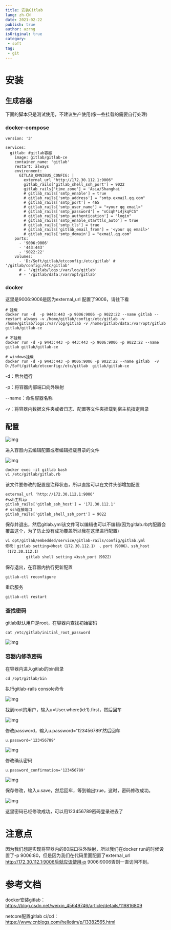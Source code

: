 ```yaml
---
title: 安装Gitlab
lang: zh-CN
date: 2021-02-22
publish: true
author: azrng
isOriginal: true
category:
 - soft
tag:
 - git
---
```

# 安装

## 生成容器

下面的脚本只是测试使用，不建议生产使用(像一些挂载的需要自行处理)

### docker-compose

```
version: '3'

services:
  gitlab: #gitlab容器
    image: gitlab/gitlab-ce
    container_name: 'gitlab'
    restart: always
    environment:
      GITLAB_OMNIBUS_CONFIG: |
        external_url "http://172.30.112.1:9006"
        gitlab_rails['gitlab_shell_ssh_port'] = 9022
        gitlab_rails['time_zone'] = 'Asia/Shanghai'
        # gitlab_rails['smtp_enable'] = true
        # gitlab_rails['smtp_address'] = "smtp.exmail.qq.com"
        # gitlab_rails['smtp_port'] = 465
        # gitlab_rails['smtp_user_name'] = "<your qq email>"
        # gitlab_rails['smtp_password'] = "xCcqh*L4jkqFCS"
        # gitlab_rails['smtp_authentication'] = "login"
        # gitlab_rails['smtp_enable_starttls_auto'] = true
        # gitlab_rails['smtp_tls'] = true
        # gitlab_rails['gitlab_email_from'] = '<your qq email>'
        # gitlab_rails['smtp_domain'] = "exmail.qq.com"
    ports:
      - '9006:9006'
      - '443:443'
      - '9022:22'
    volumes:
      - 'D:/Soft/gitlab/etcconfig:/etc/gitlab' # '/gitlab/config:/etc/gitlab'
      # - '/gitlab/logs:/var/log/gitlab'
      # - '/gitlab/data:/var/opt/gitlab'
```

### docker

这里是9006:9006是因为external_url 配置了9006，请往下看

```
# 挂载
docker run -d  -p 9443:443 -p 9006:9006 -p 9022:22 --name gitlab --restart always -v /home/gitlab/config:/etc/gitlab -v /home/gitlab/logs:/var/log/gitlab -v /home/gitlab/data:/var/opt/gitlab gitlab/gitlab-ce

# 不挂载
docker run -d -p 9443:443 -p 443:443 -p 9006:9006 -p 9022:22 --name gitlab gitlab/gitlab-ce

# windows挂载
docker run -d -p 9443:443 -p 9006:9006 -p 9022:22 --name gitlab  -v  D:/Soft/gitlab/etcconfig:/etc/gitlab  gitlab/gitlab-ce
```

-d：后台运行

-p：将容器内部端口向外映射

--name：命名容器名称

-v：将容器内数据文件夹或者日志、配置等文件夹挂载到宿主机指定目录

## 配置

![img](https://gitee.com/AZRNG/picture-storage/raw/master/kbms/1630392393921-c9133767-a427-43ac-b77a-96685c75485b.png)

进入容器内去编辑配置或者编辑挂载目录的文件

![img](https://gitee.com/AZRNG/picture-storage/raw/master/kbms/1630392436742-b7a1a83e-d915-430d-a960-f1612a97a4e4.png)

```
docker exec -it gitlab bash
vi /etc/gitlab/gitlab.rb
```

该文件要修改的配置是注释状态，所以直接可以在文件头部增加配置

```
external_url 'http://172.30.112.1:9006'
#ssh主机ip
gitlab_rails['gitlab_ssh_host'] = '172.30.112.1'
# ssh连接端口
gitlab_rails['gitlab_shell_ssh_port'] = 9022
```

保存并退出，然后gitlab.yml该文件可以编辑也可以不编辑(因为gitlab.rb内配置会覆盖这个，为了防止没有成功覆盖所以我在这里进行配置)

```
vi opt/gitlab/embedded/service/gitlab-rails/config/gitlab.yml
修改：gitlab setting=》host（172.30.112.1） 、port（9006）、ssh_host（172.30.112.1）
		 gitlab shell setting =》ssh_port（9022）
```

保存退出，在容器内执行更新配置

```
gitlab-ctl reconfigure
```

重启服务

```
gitlab-ctl restart
```

### 查找密码

gitlab默认用户是root，在容器内查找初始密码

```
cat /etc/gitlab/initial_root_password
```

![img](https://gitee.com/AZRNG/picture-storage/raw/master/kbms/1630392346545-d3be811e-20e6-4b75-85a2-1981b345a0af.png)

### 容器内修改密码

在容器内进入gitlab的bin目录

```
cd /opt/gitlab/bin
```

执行gitlab-rails console命令

![img](https://gitee.com/AZRNG/picture-storage/raw/master/kbms/1630393079166-dcd56a70-64f3-41dd-8e48-4d97d69cbdf5.png)

找到root的用户，输入u=User.where(id:1).first，然后回车

![img](https://gitee.com/AZRNG/picture-storage/raw/master/kbms/1630393092662-6540ad2c-d30e-4bee-8dac-48b234344ede.png)

修改password，输入u.password='123456789'然后回车

```
u.password='123456789'
```

![img](https://gitee.com/AZRNG/picture-storage/raw/master/kbms/1630393112625-6ee295f7-70e6-4a1c-a3f0-194d972f223c.png)

修改确认密码

```
u.password_confirmation='123456789'
```

![img](https://gitee.com/AZRNG/picture-storage/raw/master/kbms/1630393132266-4b5613af-43c7-41cf-88ec-da38a3db7e70.png)

保存修改，输入u.save，然后回车，等到输出true，这时，密码修改成功。

![img](https://gitee.com/AZRNG/picture-storage/raw/master/kbms/1630393150839-203c3d29-88c8-4c59-9af1-273e8bce2933.png)

这里密码已经修改成功，可以用123456789密码登录进去了

# 注意点

因为我们想是实现将容器内的80端口往外映射，所以我们在docker run的时候设置了-p 9006:80，但是因为我们在代码里面配置了external_url http://172.30.112.1:9006后就应该使用-p 9006:9006否则一直访问不到。

# 参考文档

docker安装gitlab： https://blog.csdn.net/weixin_45649746/article/details/119816809

netcore配置gitlab ci/cd：https://www.cnblogs.com/hellotim/p/13382565.html